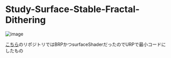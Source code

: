 # Study-Surface-Stable-Fractal-Dithering

![image](https://github.com/user-attachments/assets/96c8dd41-47e2-422f-bd65-778bba9a81d8)

[こちら](https://github.com/runevision/Dither3D)のリポジトリではBRPかつsurfaceShaderだったのでURPで最小コードにしたもの
